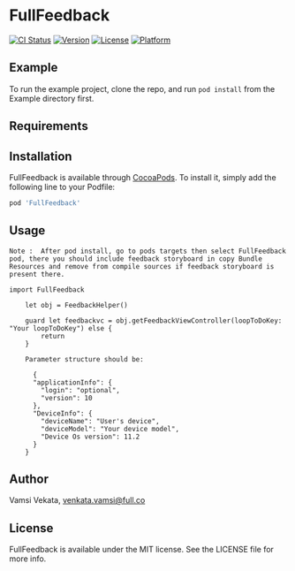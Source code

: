 # FullFeedback

[![CI Status](http://img.shields.io/travis/karthikAdaptavant/FullFeedback.svg?style=flat)](https://travis-ci.org/karthikAdaptavant/FullFeedback)
[![Version](https://img.shields.io/cocoapods/v/FullFeedback.svg?style=flat)](http://cocoapods.org/pods/FullFeedback)
[![License](https://img.shields.io/cocoapods/l/FullFeedback.svg?style=flat)](http://cocoapods.org/pods/FullFeedback)
[![Platform](https://img.shields.io/cocoapods/p/FullFeedback.svg?style=flat)](http://cocoapods.org/pods/FullFeedback)

## Example

To run the example project, clone the repo, and run `pod install` from the Example directory first.

## Requirements



## Installation

FullFeedback is available through [CocoaPods](http://cocoapods.org/pods/FullFeedback). To install
it, simply add the following line to your Podfile:

```ruby
pod 'FullFeedback'
```
## Usage

    Note :  After pod install, go to pods targets then select FullFeedback pod, there you should include feedback storyboard in copy Bundle Resources and remove from compile sources if feedback storyboard is present there.
    
    import FullFeedback

        let obj = FeedbackHelper()
    
        guard let feedbackvc = obj.getFeedbackViewController(loopToDoKey: "Your loopToDoKey") else {
            return
        }
        
        Parameter structure should be:  
        
          {
          "applicationInfo": {
            "login": "optional",
            "version": 10
          },
          "DeviceInfo": {
            "deviceName": "User's device",
            "deviceModel": "Your device model",
            "Device Os version": 11.2
          }
        }
                              
## Author

Vamsi Vekata, venkata.vamsi@full.co

## License

FullFeedback is available under the MIT license. See the LICENSE file for more info.
